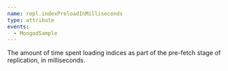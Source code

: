```yaml
---
name: repl.indexPreloadInMilliseconds
type: attribute
events:
  - MongodSample
---
```


The amount of time spent loading indices as part of the pre-fetch stage of replication, in milliseconds.